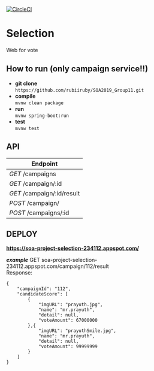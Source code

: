 [![CircleCI](https://circleci.com/gh/rubiiruby/SOA2019_Group11.svg?style=svg)](https://circleci.com/gh/rubiiruby/SOA2019_Group11)
# Selection 

Web for vote

## **How to run**  (only campaign service!!)

 - **git clone**<br>
 `https://github.com/rubiiruby/SOA2019_Group11.git`
 - **compile**<br>
 `mvnw clean package`
 - **run**<br>
 `mvnw spring-boot:run`
 - **test**<br>
 `mvnw test`

## **API**
| Endpoint | 
|--|
| *GET*    /campaigns |
| *GET*    /campaign/:id |
| *GET*    /campaign/:id/result | 
| *POST*   /campaign/|
| *POST*   /campaigns/:id|


## **DEPLOY**

**https://soa-project-selection-234112.appspot.com/**

***example***
GET soa-project-selection-234112.appspot.com/campaign/112/result <br>
Response:

    {
        "campaignId": "112",
        "candidateScore": [
            {
                "imgURL": "prayuth.jpg",
                "name": "mr.prayuth",
                "detail": null,
                "voteAmount": 67000000
            },{
                "imgURL": "prayuthSmile.jpg",
                "name": "mr.prayuth",
                "detail": null,
                "voteAmount": 99999999
            }
        ]
    }

